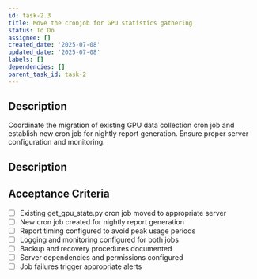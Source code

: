 ```yaml
---
id: task-2.3
title: Move the cronjob for GPU statistics gathering
status: To Do
assignee: []
created_date: '2025-07-08'
updated_date: '2025-07-08'
labels: []
dependencies: []
parent_task_id: task-2
---
```


## Description

Coordinate the migration of existing GPU data collection cron job and establish new cron job for nightly report generation. Ensure proper server configuration and monitoring.

## Description

## Acceptance Criteria

- [ ] Existing get_gpu_state.py cron job moved to appropriate server
- [ ] New cron job created for nightly report generation
- [ ] Report timing configured to avoid peak usage periods
- [ ] Logging and monitoring configured for both jobs
- [ ] Backup and recovery procedures documented
- [ ] Server dependencies and permissions configured
- [ ] Job failures trigger appropriate alerts
